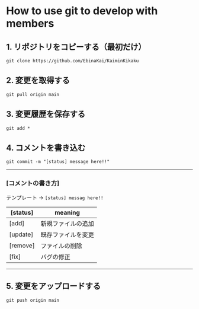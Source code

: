 # How to use git to develop with members

## 1. リポジトリをコピーする（最初だけ）
`git clone https://github.com/EbinaKai/KaiminKikaku`

## 2. 変更を取得する
`git pull origin main`

## 3. 変更履歴を保存する
`git add *`

## 4. コメントを書き込む
`git commit -m "[status] message here!!"`

---

### [コメントの書き方]
テンプレート -> `[status] messag here!!`

| [status] | meaning |
| --- | --- |
| [add] | 新規ファイルの追加 |
| [update] | 既存ファイルを変更 |
| [remove] | ファイルの削除 |
| [fix] | バグの修正 |

---

## 5. 変更をアップロードする
`git push origin main`
